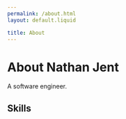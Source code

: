 ```yaml
---
permalink: /about.html
layout: default.liquid

title: About
---
```

# About Nathan Jent

A software engineer.

## Skills

